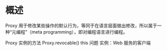 # 概述

Proxy 用于修改某些操作的默认行为，等同于在语言层面做出修改，所以属于一种“元编程”（meta programming），即对编程语言进行编程。



Proxy 实例的方法
Proxy.revocable()
this 问题
实例：Web 服务的客户端